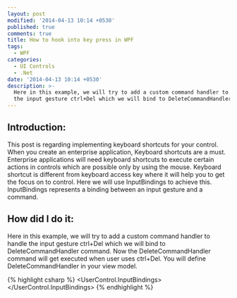 ```yaml
---
layout: post
modified: '2014-04-13 10:14 +0530'
published: true
comments: true
title: How to hook into key press in WPF
tags:
  - WPF
categories:
  - UI Controls
  - .Net
date: '2014-04-13 10:14 +0530'
description: >-
  Here in this example, we will try to add a custom command handler to handle
  the input gesture ctrl+Del which we will bind to DeleteCommandHandler command.
---
```

## Introduction:
This post is regarding implementing keyboard shortcuts for your control. When you create an enterprise application, Keyboard shortcuts are a must. Enterprise applications will need keyboard shortcuts to execute certain actions in controls which are possible only by using the mouse. Keyboard shortcut is different from keyboard access key where it will help you to get the focus on to control. Here we will use InputBindings to achieve this. InputBindings represents a binding between an input gesture and a command.

## How did I do it:
Here in this example, we will try to add a custom command handler to handle the input gesture ctrl+Del which we will bind to DeleteCommandHandler command. Now the DeleteCommandHandler command will get executed when user uses ctrl+Del. You will define DeleteCommandHandler in your view model.

{% highlight csharp %}
<UserControl.InputBindings>
 <KeyBinding Command="{Binding CancelButtonCommand}" Key="Escape" Modifiers="Control" />
</UserControl.InputBindings>
{% endhighlight %}
